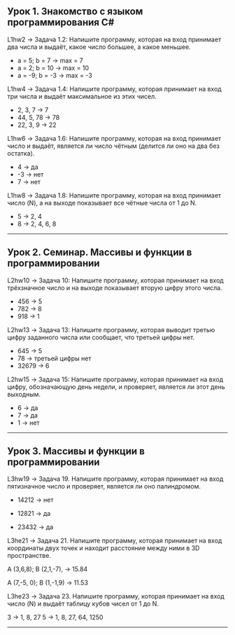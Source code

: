 ## Урок 1. Знакомство с языком программирования С\#

L1hw2 -\> Задача 1.2: Напишите программу, которая на вход принимает два числа и выдаёт, какое число большее, а какое меньшее.

-   a = 5; b = 7 -\> max = 7
-   a = 2; b = 10 -\> max = 10
-   a = -9; b = -3 -\> max = -3

L1hw4 -\> Задача 1.4: Напишите программу, которая принимает на вход три числа и выдаёт максимальное из этих чисел.

-   2, 3, 7 -\> 7
-   44, 5, 78 -\> 78
-   22, 3, 9 -\> 22

L1hw6 -\> Задача 1.6: Напишите программу, которая на вход принимает число и выдаёт, является ли число чётным (делится ли оно на два без остатка).

-   4 -\> да
-   \-3 -\> нет
-   7 -\> нет

L1hw8 -\> Задача 1.8: Напишите программу, которая на вход принимает число (N), а на выходе показывает все чётные числа от 1 до N.

-   5 -\> 2, 4
-   8 -\> 2, 4, 6, 8

---

## Урок 2. Семинар. Массивы и функции в программировании

L2hw10 -\> Задача 10: Напишите программу, которая принимает на вход трёхзначное число и на выходе показывает вторую цифру этого числа.

-   456 -\> 5
-   782 -\> 8
-   918 -\> 1

L2hw13 -\> Задача 13: Напишите программу, которая выводит третью цифру заданного числа или сообщает, что третьей цифры нет.

-   645 -\> 5
-   78 -\> третьей цифры нет
-   32679 -\> 6


L2hw15 -\> Задача 15: Напишите программу, которая принимает на вход цифру, обозначающую день недели, и проверяет, является ли этот день выходным.

-   6 -\> да
-   7 -\> да
-   1 -\> нет

---
## Урок 3. Массивы и функции в программировании
L3hw19 -\> Задача 19. Напишите программу, которая принимает на вход пятизначное число и проверяет, является ли оно палиндромом.

- 14212 -> нет

- 12821 -> да

- 23432 -> да

L3he21 -\> Задача 21. Напишите программу, которая принимает на вход координаты двух точек и находит расстояние между ними в 3D пространстве.

A (3,6,8); B (2,1,-7), -> 15.84

A (7,-5, 0); B (1,-1,9) -> 11.53

L3he23 -\> Задача 23. Напишите программу, которая принимает на вход число (N) и выдаёт таблицу кубов чисел от 1 до N.

3 -> 1, 8, 27
5 -> 1, 8, 27, 64, 1250

---